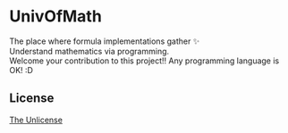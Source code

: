 # UnivOfMath
The place where formula implementations gather :sparkles:   
Understand mathematics via programming.   
Welcome your contribution to this project!! Any programming language is OK! :D  

## License
[The Unlicense](https://github.com/gentom/UnivOfMath/blob/master/LICENSE)
